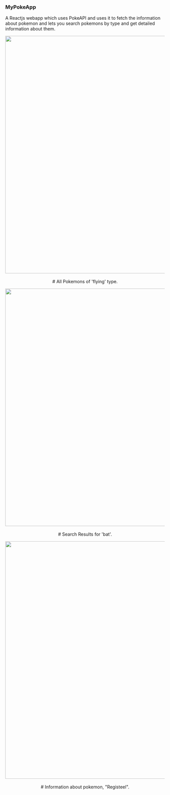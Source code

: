 ### MyPokeApp

A Reactjs webapp which uses PokeAPI and uses it to fetch the information about pokemon and lets you search pokemons by type and get detailed information about them.
</br>

<p align="center">
  <p align="center"><img src="https://github.com/aavgeen1/PokeApp/blob/master/screenshots/pokeapp1.jpg" width="750"/>
  </br>
  </br>
  # All Pokemons of 'flying' type.
  </p>
  </hr>
   <p align="center"><img src="https://github.com/aavgeen1/PokeApp/blob/master/screenshots/pokeapp2.jpg" width="750"/>
   </br>
   </br>
  # Search Results for 'bat'.
  </p>
  </hr>
   <p align="center"><img src="https://github.com/aavgeen1/PokeApp/blob/master/screenshots/pokeapp3.jpg" width="750"/>
   </br>
   </br>
  # Information about pokemon, "Registeel".
  </p>
  </hr>
</p>
